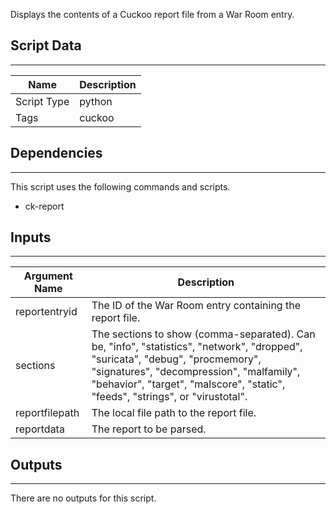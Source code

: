 Displays the contents of a Cuckoo report file from a War Room entry.

## Script Data

---

| **Name** | **Description** |
| --- | --- |
| Script Type | python |
| Tags | cuckoo |


## Dependencies

---
This script uses the following commands and scripts.

* ck-report

## Inputs

---

| **Argument Name** | **Description** |
| --- | --- |
| reportentryid | The ID of the War Room entry containing the report file. |
| sections | The sections to show (comma-separated). Can be, "info", "statistics", "network", "dropped", "suricata", "debug", "procmemory", "signatures", "decompression", "malfamily", "behavior", "target", "malscore", "static", "feeds", "strings", or "virustotal". |
| reportfilepath | The local file path to the report file. |
| reportdata | The report to be parsed.  |

## Outputs

---
There are no outputs for this script.
